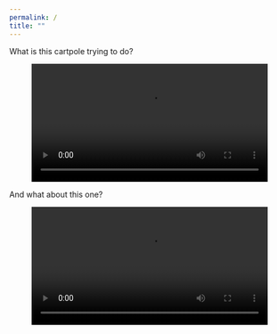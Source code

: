 ```yaml
---
permalink: /
title: ""
---
```


What is this cartpole trying to do?

<figure class="video_container">
<video width="100%" autoplay loop>
  <source src="/assets/animations/cartpole_h.mp4" type="video/mp4" />
</video>
</figure>

And what about this one?
<figure class="video_container">
<video width="100%" autoplay loop>
  <source src="/assets/animations/cartpole_q.mp4" type="video/mp4" />
</video>
</figure>
